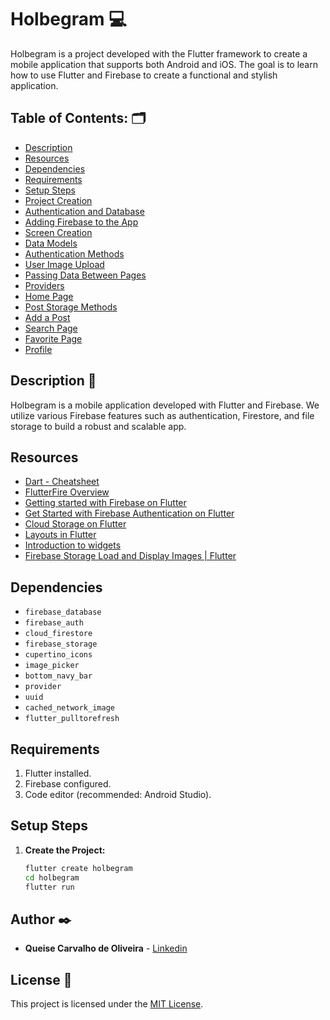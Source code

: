 # **Holbegram** :computer:

Holbegram is a project developed with the Flutter framework to create a mobile application that supports both Android and iOS. The goal is to learn how to use Flutter and Firebase to create a functional and stylish application.

## **Table of Contents:** :card_index_dividers:

- [Description](#description)
- [Resources](#resources)
- [Dependencies](#dependencies)
- [Requirements](#requirements)
- [Setup Steps](#setup-steps)
- [Project Creation](#project-creation)
- [Authentication and Database](#authentication-and-database)
- [Adding Firebase to the App](#adding-firebase-to-the-app)
- [Screen Creation](#screen-creation)
- [Data Models](#data-models)
- [Authentication Methods](#authentication-methods)
- [User Image Upload](#user-image-upload)
- [Passing Data Between Pages](#passing-data-between-pages)
- [Providers](#providers)
- [Home Page](#home-page)
- [Post Storage Methods](#post-storage-methods)
- [Add a Post](#add-a-post)
- [Search Page](#search-page)
- [Favorite Page](#favorite-page)
- [Profile](#profile)

## **Description** :speech_balloon:

Holbegram is a mobile application developed with Flutter and Firebase. We utilize various Firebase features such as authentication, Firestore, and file storage to build a robust and scalable app.

## **Resources**

- [Dart - Cheatsheet](https://dart.dev/guides/language/cheatsheet)
- [FlutterFire Overview](https://firebase.flutter.dev/docs/overview)
- [Getting started with Firebase on Flutter](https://firebase.google.com/docs/flutter/setup)
- [Get Started with Firebase Authentication on Flutter](https://firebase.flutter.dev/docs/auth/usage)
- [Cloud Storage on Flutter](https://firebase.flutter.dev/docs/storage/usage)
- [Layouts in Flutter](https://flutter.dev/docs/development/ui/layout)
- [Introduction to widgets](https://flutter.dev/docs/development/ui/widgets-intro)
- [Firebase Storage Load and Display Images | Flutter](https://firebase.flutter.dev/docs/storage/usage)

## **Dependencies**

- `firebase_database`
- `firebase_auth`
- `cloud_firestore`
- `firebase_storage`
- `cupertino_icons`
- `image_picker`
- `bottom_navy_bar`
- `provider`
- `uuid`
- `cached_network_image`
- `flutter_pulltorefresh`

## **Requirements**

1. Flutter installed.
2. Firebase configured.
3. Code editor (recommended: Android Studio).

## Setup Steps

1. **Create the Project:**
   ```bash
   flutter create holbegram
   cd holbegram
   flutter run

## **Author** :black_nib:

* **Queise Carvalho de Oliveira** - [Linkedin](https://www.linkedin.com/in/queise-carvalho-de-oliveira-50359749/)


## License :page_with_curl:
This project is licensed under the [MIT License](https://opensource.org/license/mit/).
